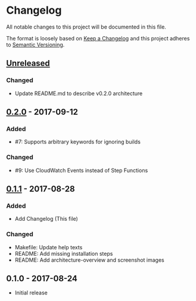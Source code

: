 # Changelog
All notable changes to this project will be documented in this file.

The format is loosely based on [Keep a Changelog]
and this project adheres to [Semantic Versioning].

[Keep a Changelog]: http://keepachangelog.com/en/1.0.0/
[Semantic Versioning]: http://semver.org/spec/v2.0.0.html

## [Unreleased]
### Changed
- Update README.md to describe v0.2.0 architecture

## [0.2.0] - 2017-09-12
### Added
- #7: Supports arbitrary keywords for ignoring builds
### Changed
- #9: Use CloudWatch Events instead of Step Functions

## [0.1.1] - 2017-08-28
### Added
- Add Changelog (This file)
### Changed
- Makefile: Update help texts
- README: Add missing installation steps
- README: Add architecture-overview and screenshot images

## 0.1.0 - 2017-08-24
- Initial release

[Unreleased]: https://github.com/toricls/github-codebuild-integration/compare/0.2.0...HEAD
[0.2.0]:
https://github.com/toricls/github-codebuild-integration/compare/0.1.1...0.2.0
[0.1.1]:
https://github.com/toricls/github-codebuild-integration/compare/0.1.0...0.1.1
